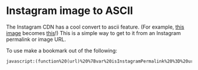 # Instagram image to ASCII

The Instagram CDN has a cool convert to ascii feature. (For example, [this image](https://www.instagram.com/p/BAX9VUgD2ts/) becomes [this](https://scontent-lax3-1.cdninstagram.com/t51.2885-15/e35/12547552_157284714640510_743342067_n.jpg.html)!) This is a simple way to get to it from an Instagram permalink or image URL.

To use make a bookmark out of the following:

```html
javascript:(function%20(url)%20%7Bvar%20isInstagramPermalink%20%3D%20url.indexOf('www.instagram.com')%20!%3D%3D%20-1%3Bvar%20isInstagramImage%20%20%20%20%20%3D%20url.indexOf('cdninstagram.com')%20!%3D%3D%20-1%3Bif%20(!isInstagramPermalink%20%26%26%20!isInstagramPermalink)%20%7Breturn%3B%7Dvar%20location%3Bif%20(isInstagramImage)%20%7Blocation%20%3D%20url%3B%7D%20else%20%7Bvar%20img%20%3D%20document.querySelector('img%5Bid%5E%3D%22pImage%22%5D')%3Blocation%20%3D%20img.src%3B%7Dif%20(!location)%20%7Breturn%3B%7Dwindow.location.href%20%3D%20location%20%2B%20'.html'%3B%7D)(window.location.href)
```
